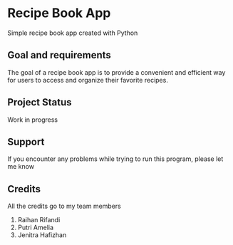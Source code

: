 # Recipe Book App
Simple recipe book app created with Python

## Goal and requirements
The goal of a recipe book app is to provide a convenient and efficient way for users to access and organize their favorite recipes.

## Project Status
Work in progress

## Support
If you encounter any problems while trying to run this program, please let me know

## Credits
All the credits go to my team members
1. Raihan Rifandi
2. Putri Amelia
3. Jenitra Hafizhan
